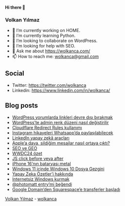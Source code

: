#### Hi there 👋

### Volkan Yılmaz

- 🔭 I’m currently working on HOME.
- 🌱 I’m currently learning Python.
- 👯 I’m looking to collaborate on WordPress.
- 🤔 I’m looking for help with SEO.
- 💬 Ask me about https://wolkanca.com/
- 📫 How to reach me: wolkanca@gmail.com

## Social
- Twitter: https://twitter.com/wolkanca
- Linkedin: https://www.linkedin.com/in/wolkanca/



## Blog posts
<!-- BLOG-POST-LIST:START -->
- [WordPress yorumlarda linkleri devre dışı bırakmak](https://wolkanca.com/wordpress-yorumlarda-linkleri-devre-disi-birakmak/)
- [WordPress’te admin renk düzeni nasıl değiştirilir](https://wolkanca.com/wordpresste-admin-renk-duzeni-nasil-degistirilir/)
- [Cloudflare Redirect Rules kullanımı](https://wolkanca.com/cloudflare-redirect-rules-kullanimi/)
- [Instagram hikayeleri Whatsapp’da paylaşılabilecek](https://wolkanca.com/instagram-hikayeleri-whatsappda-paylasilabilecek/)
- [LinkedIn yapay zekâ araçları](https://wolkanca.com/linkedin-yapay-zeka-araclari/)
- [Apple’a dava, sildiğim mesajlar nasıl ortaya çıktı?](https://wolkanca.com/applea-dava-sildigim-mesajlar-nasil-ortaya-cikti/)
- [SEO ve GEO](https://wolkanca.com/seo-ve-geo/)
- [WWDC24 özet](https://wolkanca.com/wwdc24-ozet/)
- [JS click before veya after](https://wolkanca.com/js-click-before-veya-after/)
- [iPhone 16’nın bataryası metal](https://wolkanca.com/iphone-16nin-bataryasi-metal/)
- [Windows 11 içinde Windows 10 Dosya Gezgini](https://wolkanca.com/windows-11-icinde-windows-10-dosya-gezgini/)
- [Yapay Zeka Özetler’i hakkında](https://wolkanca.com/yapay-zeka-ozetleri-hakkinda/)
- [Internetsiz Windows kurmak](https://wolkanca.com/internetsiz-windows-kurmak/)
- [@photomatt entry’mi beğendi](https://wolkanca.com/photomatt-entrymi-begendi/)
- [Google Domain’den Squarespace’e transferler başladı](https://wolkanca.com/google-domainden-squarespacee-transferler-basladi/)
<!-- BLOG-POST-LIST:END -->


[Volkan Yılmaz](https://volkanyilmaz.com.tr/) - [wolkanca](https://wolkanca.com/)
